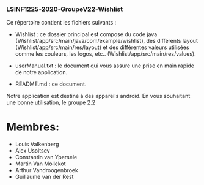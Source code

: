 ### LSINF1225-2020-GroupeV22-Wishlist
Ce répertoire contient les fichiers suivants : 

* Wishlist :  ce dossier principal est composé du code java (Wishlist/app/src/main/java/com/example/wishlist), des différents layout (Wishlist/app/src/main/res/layout) et des différentes valeurs utilisées comme les couleurs, les logos, etc.. (Wishlist/app/src/main/res/values).

* userManual.txt : le document qui vous assure une prise en main rapide de notre application.

* README.md : ce document.

Notre application est destiné à des appareils android.
En vous souhaitant une bonne utilisation,
le groupe 2.2
# Membres:
* Louis Valkenberg
* Alex Usoltsev
* Constantin van Ypersele
* Martin Van Mollekot
* Arthur Vandroogenbroek
* Guillaume van der Rest
#
